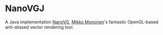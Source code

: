 # NanoVGJ
A Java implementation [NanoVG](https://github.com/memononen/nanovg), [Mikko Mononen](https://github.com/memononen)'s fantastic OpenGL-based anti-aliased vector rendering tool.
